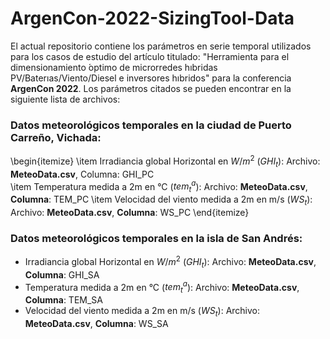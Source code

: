 # ArgenCon-2022-SizingTool-Data

El actual repositorio contiene los parámetros en serie temporal utilizados para los casos de estudio del artículo titulado: "Herramienta para el dimensionamiento ́optimo de microrredes hıbridas PV/Baterıas/Viento/Diesel e inversores hıbridos" para la conferencia **ArgenCon 2022**. Los parámetros citados se pueden encontrar en la siguiente lista de archivos:

### Datos meteorológicos temporales en la ciudad de Puerto Carreño, Vichada:
\begin{itemize}
\item Irradiancia global Horizontal en $W/m^2$ ($GHI_t$): Archivo: **MeteoData.csv**, Columna: GHI_PC  
\item Temperatura medida a 2m en °C ($tem^a_t$): Archivo: **MeteoData.csv**, **Columna**: TEM_PC
\item Velocidad del viento medida a 2m en m/s ($WS_t$): Archivo: **MeteoData.csv**, **Columna**: WS_PC
\end{itemize}
### Datos meteorológicos temporales en la isla de San Andrés:
- Irradiancia global Horizontal en $W/m^2$ ($GHI_t$): Archivo: **MeteoData.csv**, **Columna**: GHI_SA 
- Temperatura medida a 2m en °C ($tem^a_t$): Archivo: **MeteoData.csv**, **Columna**: TEM_SA
- Velocidad del viento medida a 2m en m/s ($WS_t$): Archivo: **MeteoData.csv**, **Columna**: WS_SA
